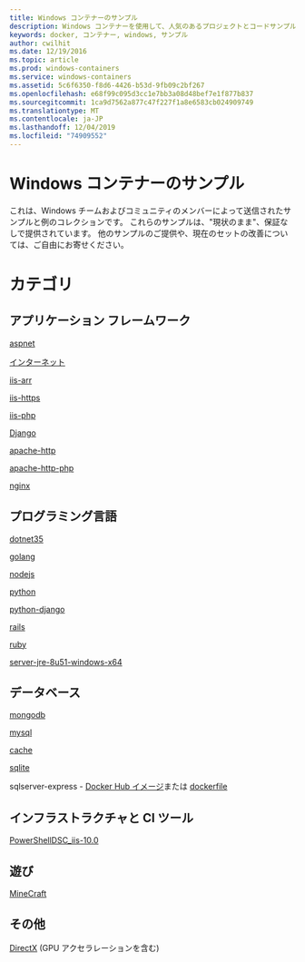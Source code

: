 ```yaml
---
title: Windows コンテナーのサンプル
description: Windows コンテナーを使用して、人気のあるプロジェクトとコードサンプルへのリンクを検索します。
keywords: docker, コンテナー, windows, サンプル
author: cwilhit
ms.date: 12/19/2016
ms.topic: article
ms.prod: windows-containers
ms.service: windows-containers
ms.assetid: 5c6f6350-f8d6-4426-b53d-9fb09c2bf267
ms.openlocfilehash: e68f99c095d3cc1e7bb3a08d48bef7e1f877b837
ms.sourcegitcommit: 1ca9d7562a877c47f227f1a8e6583cb024909749
ms.translationtype: MT
ms.contentlocale: ja-JP
ms.lasthandoff: 12/04/2019
ms.locfileid: "74909552"
---
```

# <a name="windows-container-samples"></a>Windows コンテナーのサンプル

これは、Windows チームおよびコミュニティのメンバーによって送信されたサンプルと例のコレクションです。  これらのサンプルは、"現状のまま"、保証なしで提供されています。  他のサンプルのご提供や、現在のセットの改善については、ご自由にお寄せください。

# <a name="categories"></a>カテゴリ

## <a name="application-frameworks"></a>アプリケーション フレームワーク

[aspnet](https://github.com/Microsoft/Virtualization-Documentation/tree/master/windows-container-samples/aspnet)

[インターネット](https://github.com/Microsoft/Virtualization-Documentation/tree/master/windows-container-samples/iis)

[iis-arr](https://github.com/Microsoft/Virtualization-Documentation/tree/master/windows-container-samples/iis-arr)

[iis-https](https://github.com/Microsoft/Virtualization-Documentation/tree/master/windows-container-samples/iis-https)

[iis-php](https://github.com/Microsoft/Virtualization-Documentation/tree/master/windows-container-samples/iis-php)

[Django](https://github.com/Microsoft/Virtualization-Documentation/tree/master/windows-container-samples/Django)

[apache-http](https://github.com/Microsoft/Virtualization-Documentation/tree/master/windows-container-samples/apache-http)

[apache-http-php](https://github.com/Microsoft/Virtualization-Documentation/tree/master/windows-container-samples/apache-http-php)

[nginx](https://github.com/Microsoft/Virtualization-Documentation/tree/master/windows-container-samples/nginx)

## <a name="programing-languages"></a>プログラミング言語

[dotnet35](https://github.com/Microsoft/Virtualization-Documentation/tree/master/windows-container-samples/dotnet35)

[golang](https://github.com/Microsoft/Virtualization-Documentation/tree/master/windows-container-samples/golang)

[nodejs](https://github.com/Microsoft/Virtualization-Documentation/tree/master/windows-container-samples/nodejs)

[python](https://github.com/Microsoft/Virtualization-Documentation/tree/master/windows-container-samples/python)

[python-django](https://github.com/Microsoft/Virtualization-Documentation/tree/master/windows-container-samples/python-django)

[rails](https://github.com/Microsoft/Virtualization-Documentation/tree/master/windows-container-samples/rails)

[ruby](https://github.com/Microsoft/Virtualization-Documentation/tree/master/windows-container-samples/ruby)

[server-jre-8u51-windows-x64](https://github.com/Microsoft/Virtualization-Documentation/tree/master/windows-container-samples/server-jre-8u51-windows-x64)

## <a name="databases"></a>データベース

[mongodb](https://github.com/Microsoft/Virtualization-Documentation/tree/master/windows-container-samples/mongodb)

[mysql](https://github.com/Microsoft/Virtualization-Documentation/tree/master/windows-container-samples/mysql)

[cache](https://github.com/Microsoft/Virtualization-Documentation/tree/master/windows-container-samples/redis)

[sqlite](https://github.com/Microsoft/Virtualization-Documentation/tree/master/windows-container-samples/sqlite)

sqlserver-express - [Docker Hub イメージ](https://hub.docker.com/r/microsoft/mssql-server-windows-express/)または [dockerfile](https://github.com/Microsoft/mssql-docker/blob/master/windows/mssql-server-windows-express/dockerfile)

## <a name="infrastructure-and-ci-tools"></a>インフラストラクチャと CI ツール

[PowerShellDSC_iis-10.0](https://github.com/Microsoft/Virtualization-Documentation/tree/master/windows-container-samples/PowerShellDSC_iis-10.0)

## <a name="just-for-fun"></a>遊び

[MineCraft](https://github.com/Microsoft/Virtualization-Documentation/tree/master/windows-container-samples/MineCraft) 

## <a name="other"></a>その他

[DirectX](https://github.com/MicrosoftDocs/Virtualization-Documentation/tree/master/windows-container-samples/directx) (GPU アクセラレーションを含む)
